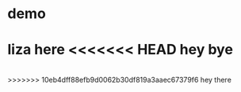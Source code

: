 # demo
liza here
<<<<<<< HEAD
hey bye
=======
<br>
>>>>>>> 10eb4dff88efb9d0062b30df819a3aaec67379f6
hey there
